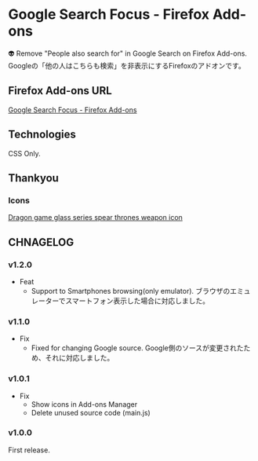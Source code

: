 # Google Search Focus - Firefox Add-ons
👽 Remove "People also search for" in Google Search on Firefox Add-ons.
Googleの「他の人はこちらも検索」を非表示にするFirefoxのアドオンです。

## Firefox Add-ons URL
[Google Search Focus - Firefox Add-ons](https://addons.mozilla.org/ja/firefox/addon/google-search-focusing/)

## Technologies
CSS Only.

## Thankyou
### Icons
[Dragon game glass series spear thrones weapon icon](https://www.iconfinder.com/icons/4527381/dragon_game_glass_series_spear_thrones_weapon_icon)

## CHNAGELOG
### v1.2.0
- Feat
  - Support to Smartphones browsing(only emulator). ブラウザのエミュレーターでスマートフォン表示した場合に対応しました。

### v1.1.0
- Fix
  - Fixed for changing Google source. Google側のソースが変更されたため、それに対応しました。

### v1.0.1
- Fix
  - Show icons in Add-ons Manager
  - Delete unused source code (main.js)

### v1.0.0
First release.
